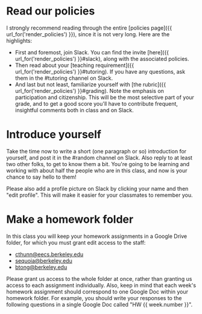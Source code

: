 # Read our policies

I strongly recommend reading through the entire [policies page]({{ url_for('render_policies') }}), since it is not very long. Here are the highlights:

* First and foremost, join Slack. You can find the invite [here]({{ url_for('render_policies') }}#slack), along with the associated policies.
* Then read about your [teaching requirement]({{ url_for('render_policies') }}#tutoring). If you have any questions, ask them in the #tutoring channel on Slack.
* And last but not least, familiarize yourself with [the rubric]({{ url_for('render_policies') }}#grading). Note the emphasis on participation and citizenship. This will be the most selective part of your grade, and to get a good score you'll have to contribute frequent, insightful comments both in class and on Slack.

# Introduce yourself

Take the time now to write a short (one paragraph or so) introduction for yourself, and post it in the #random channel on Slack. Also reply to at least two other folks, to get to know them a bit. You're going to be learning and working with about half the people who are in this class, and now is your chance to say hello to them!

Please also add a profile picture on Slack by clicking your name and then "edit profile". This will make it easier for your classmates to remember you.

# Make a homework folder

In this class you will keep your homework assignments in a Google Drive folder, for which you must grant edit access to the staff:

* [cthunn@eecs.berkeley.edu](mailto:cthunn@eecs.berkeley.edu)
* [sequoia@berkeley.edu](mailto:sequoia@berkeley.edu)
* [btong@berkeley.edu](mailto:btong@berkeley.edu)

Please grant us access to the whole folder at once, rather than granting us access to each assignment individually. Also, keep in mind that each week's homework assignment should correspond to one Google Doc within your homework folder. For example, you should write your responses to the following questions in a single Google Doc called "HW {{ week.number }}".